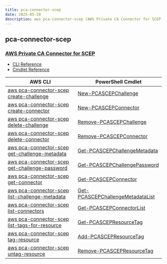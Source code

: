 ```yaml
---
title: pca-connector-scep
date: 2025-05-28
description: aws pca-connector-scep (AWS Private CA Connector for SCEP) command/cmdlet list.
---
```


## pca-connector-scep

### [AWS Private CA Connector for SCEP](https://aws.amazon.com/private-ca/)

* [CLI Reference](https://awscli.amazonaws.com/v2/documentation/api/latest/reference/pca-connector-scep/index.html)
* [Cmdlet Reference](https://docs.aws.amazon.com/powershell/latest/reference/items/PcaConnectorScep_cmdlets.html)

|AWS CLI|PowerShell Cmdlet|
|----|----|
|[aws pca-connector-scep create-challenge](https://awscli.amazonaws.com/v2/documentation/api/latest/reference/pca-connector-scep/create-challenge.html)|[New-PCASCEPChallenge](https://docs.aws.amazon.com/powershell/latest/reference/items/New-PCASCEPChallenge.html)|
|[aws pca-connector-scep create-connector](https://awscli.amazonaws.com/v2/documentation/api/latest/reference/pca-connector-scep/create-connector.html)|[New-PCASCEPConnector](https://docs.aws.amazon.com/powershell/latest/reference/items/New-PCASCEPConnector.html)|
|[aws pca-connector-scep delete-challenge](https://awscli.amazonaws.com/v2/documentation/api/latest/reference/pca-connector-scep/delete-challenge.html)|[Remove-PCASCEPChallenge](https://docs.aws.amazon.com/powershell/latest/reference/items/Remove-PCASCEPChallenge.html)|
|[aws pca-connector-scep delete-connector](https://awscli.amazonaws.com/v2/documentation/api/latest/reference/pca-connector-scep/delete-connector.html)|[Remove-PCASCEPConnector](https://docs.aws.amazon.com/powershell/latest/reference/items/Remove-PCASCEPConnector.html)|
|[aws pca-connector-scep get-challenge-metadata](https://awscli.amazonaws.com/v2/documentation/api/latest/reference/pca-connector-scep/get-challenge-metadata.html)|[Get-PCASCEPChallengeMetadata](https://docs.aws.amazon.com/powershell/latest/reference/items/Get-PCASCEPChallengeMetadata.html)|
|[aws pca-connector-scep get-challenge-password](https://awscli.amazonaws.com/v2/documentation/api/latest/reference/pca-connector-scep/get-challenge-password.html)|[Get-PCASCEPChallengePassword](https://docs.aws.amazon.com/powershell/latest/reference/items/Get-PCASCEPChallengePassword.html)|
|[aws pca-connector-scep get-connector](https://awscli.amazonaws.com/v2/documentation/api/latest/reference/pca-connector-scep/get-connector.html)|[Get-PCASCEPConnector](https://docs.aws.amazon.com/powershell/latest/reference/items/Get-PCASCEPConnector.html)|
|[aws pca-connector-scep list-challenge-metadata](https://awscli.amazonaws.com/v2/documentation/api/latest/reference/pca-connector-scep/list-challenge-metadata.html)|[Get-PCASCEPChallengeMetadataList](https://docs.aws.amazon.com/powershell/latest/reference/items/Get-PCASCEPChallengeMetadataList.html)|
|[aws pca-connector-scep list-connectors](https://awscli.amazonaws.com/v2/documentation/api/latest/reference/pca-connector-scep/list-connectors.html)|[Get-PCASCEPConnectorList](https://docs.aws.amazon.com/powershell/latest/reference/items/Get-PCASCEPConnectorList.html)|
|[aws pca-connector-scep list-tags-for-resource](https://awscli.amazonaws.com/v2/documentation/api/latest/reference/pca-connector-scep/list-tags-for-resource.html)|[Get-PCASCEPResourceTag](https://docs.aws.amazon.com/powershell/latest/reference/items/Get-PCASCEPResourceTag.html)|
|[aws pca-connector-scep tag-resource](https://awscli.amazonaws.com/v2/documentation/api/latest/reference/pca-connector-scep/tag-resource.html)|[Add-PCASCEPResourceTag](https://docs.aws.amazon.com/powershell/latest/reference/items/Add-PCASCEPResourceTag.html)|
|[aws pca-connector-scep untag-resource](https://awscli.amazonaws.com/v2/documentation/api/latest/reference/pca-connector-scep/untag-resource.html)|[Remove-PCASCEPResourceTag](https://docs.aws.amazon.com/powershell/latest/reference/items/Remove-PCASCEPResourceTag.html)|

